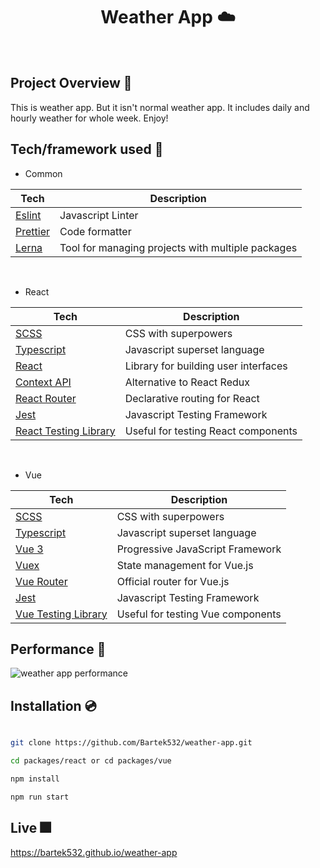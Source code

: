 <h1 align="center">
Weather App ☁️
</h1>

<br />

## Project Overview 🎨

This is weather app. But it isn't normal weather app. It includes daily and hourly weather for whole week. Enjoy!

## Tech/framework used 🧰

- Common

| Tech                             | Description                                       |
| -------------------------------- | ------------------------------------------------- |
| [Eslint](https://eslint.org/)    | Javascript Linter                                 |
| [Prettier](https://prettier.io/) | Code formatter                                    |
| [Lerna](https://lerna.js.org)    | Tool for managing projects with multiple packages |

<br />

- React

| Tech                                                                                   | Description                          |
| -------------------------------------------------------------------------------------- | ------------------------------------ |
| [SCSS](https://sass-lang.com)                                                          | CSS with superpowers                 |
| [Typescript](https://www.typescriptlang.org/)                                          | Javascript superset language         |
| [React](https://reactjs.org/)                                                          | Library for building user interfaces |
| [Context API](https://reactjs.org/docs/context.html)                                   | Alternative to React Redux           |
| [React Router](https://reactrouter.com)                                                | Declarative routing for React        |
| [Jest](https://jestjs.io)                                                              | Javascript Testing Framework         |
| [React Testing Library](https://testing-library.com/docs/react-testing-library/intro/) | Useful for testing React components  |

<br />

- Vue

| Tech                                                                              | Description                       |
| --------------------------------------------------------------------------------- | --------------------------------- |
| [SCSS](https://sass-lang.com)                                                     | CSS with superpowers              |
| [Typescript](https://www.typescriptlang.org/)                                     | Javascript superset language      |
| [Vue 3](https://vuejs.org)                                                        | Progressive JavaScript Framework  |
| [Vuex](vuex.vuejs.org)                                                            | State management for Vue.js       |
| [Vue Router](https://router.vuejs.org)                                            | Official router for Vue.js        |
| [Jest](https://jestjs.io)                                                         | Javascript Testing Framework      |
| [Vue Testing Library](https://testing-library.com/docs/vue-testing-library/intro) | Useful for testing Vue components |

## Performance 💨

<img src="https://i.ibb.co/4M9c7sx/weather-app.png" alt="weather app performance" />

## Installation 💿

```bash

git clone https://github.com/Bartek532/weather-app.git

cd packages/react or cd packages/vue

npm install

npm run start

```

## Live 🎆

https://bartek532.github.io/weather-app
